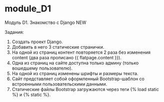 # module_D1
Модуль D1. Знакомство с Django NEW

Задания:

1. Создать проект Django.
2. Добавить в него 3 статические странички.
3. На одной из страниц контент повторяется 2 раза без изменения content (два раза прописано {{ flatpage.content }}).
4. Одна из страниц на сайте доступна только админу (только вошедшему пользователю).
5. На одной из страниц изменены шрифты и размеры текста.
6. Сайт представляет собой оформленный Bootstrap-шаблон со встроенными пользовательскими данными.
7. Статические файлы Bootstrap загружаются через теги {% load static %} и {% static %}.
